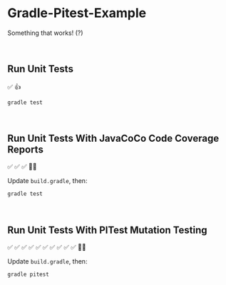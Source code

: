 # Gradle-Pitest-Example
Something that works! (?)

<br/>

## Run Unit Tests

✅ 👍

```bash
gradle test
```
<br/>

## Run Unit Tests With JavaCoCo Code Coverage Reports

✅ ✅ ✅ 💪🧐

Update `build.gradle`, then:
```bash
gradle test
```

<br/>

## Run Unit Tests With PITest Mutation Testing

✅ ✅ ✅ ✅ ✅ ✅ ✅ ✅ ✅ ✅ 💪🧐

Update `build.gradle`, then:
```bash
gradle pitest
```

<br/>
